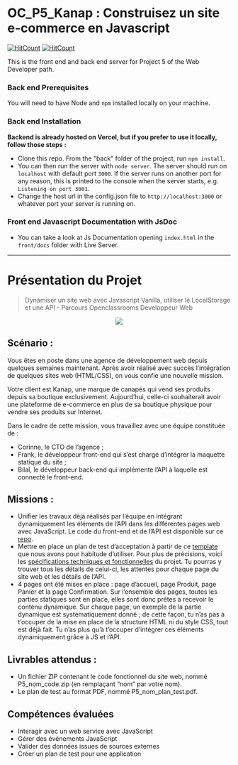 # OC_P5_Kanap : Construisez un site e-commerce en Javascript

[![HitCount](https://hits.dwyl.com/mhihmi/HilmiMehdi_5_30112021.svg?style=flat&show=unique)](# "Unique view count")
[![HitCount](https://hits.dwyl.com/mhihmi/HilmiMehdi_5_30112021.svg?style=flat)](# "All view count")

This is the front end and back end server for Project 5 of the Web Developer path.

### Back end Prerequisites

You will need to have Node and `npm` installed locally on your machine.

### Back end Installation

**Backend is already hosted on Vercel, but if you prefer to use it locally, follow those steps :**

- Clone this repo. From the "back" folder of the project, run `npm install`. 
- You can then run the server with `node server`. 
The server should run on `localhost` with default port `3000`. If the server runs on another port for any reason, this is printed to the console when the server starts, e.g. `Listening on port 3001`.
- Change the host url in the config.json file to `http://localhost:3000` or whatever port your server is running on.

### Front end Javascript Documentation with JsDoc

- You can take a look at Js Documentation opening `index.html` in the `front/docs` folder with Live Server.

-------
# Présentation du Projet

> Dynamiser un site web avec Javascript Vanilla, utiliser le LocalStorage et une API - Parcours Openclassrooms Développeur Web

<p align="center">
  <img src="https://github.com/mhihmi/HilmiMehdi_5_30112021/blob/main/front/images/logo.png"/>
</p>

## Scénario :

Vous êtes en poste dans une agence de développement web depuis quelques semaines maintenant. Après avoir réalisé avec succès l’intégration de quelques sites web (HTML/CSS), on vous confie une nouvelle mission.

Votre client est Kanap, une marque de canapés qui vend ses produits depuis sa boutique exclusivement. Aujourd’hui, celle-ci souhaiterait avoir une plateforme de e-commerce en plus de sa boutique physique pour vendre ses produits sur Internet.

Dans le cadre de cette mission, vous travaillez avec une équipe constituée de :

- Corinne, le CTO de l’agence ;
- Frank, le développeur front-end qui s’est chargé d’intégrer la maquette statique du site ;
- Bilal, le développeur back-end qui implémente l’API à laquelle est connecté le front-end.

## Missions :

- Unifier les travaux déjà réalisés par l’équipe en intégrant dynamiquement les éléments de l’API dans les différentes pages web avec JavaScript. Le code du front-end et de l’API est disponible sur ce <a href="https://github.com/OpenClassrooms-Student-Center/P5-Dev-Web-Kanap">repo</a>.
- Mettre en place un plan de test d’acceptation à partir de ce <a href="https://s3.eu-west-1.amazonaws.com/course.oc-static.com/projects/DWJ_FR_P5/DW+P5+-+Modele+plan+tests+acceptation.xlsx">template</a> que nous avons pour habitude d’utiliser.
Pour plus de précisions, voici les <a href="https://course.oc-static.com/projects/DWJ_FR_P5/DW+P5+-+Specifications+fonctionnelles.pdf">spécifications techniques et fonctionnelles</a> du projet. Tu pourras y trouver tous les détails de celui-ci, les attentes pour chaque page du site web et les détails de l’API. 
- 4 pages ont été mises en place : page d’accueil, page Produit, page Panier et la page Confirmation. Sur l’ensemble des pages, toutes les parties statiques sont en place, elles sont donc prêtes à recevoir le contenu dynamique. Sur chaque page, un exemple de la partie dynamique est systématiquement donné ; de cette façon, tu n’as pas à t’occuper de la mise en place de la structure HTML ni du style CSS, tout est déjà fait. Tu n’as plus qu’à t’occuper d’intégrer ces éléments dynamiquement grâce à JS et l’API.

## Livrables attendus :

- Un fichier ZIP contenant le code fonctionnel du site web, nommé P5_nom_code.zip (en remplaçant “nom” par votre nom).
- Le plan de test au format PDF, nommé P5_nom_plan_test.pdf.

## Compétences évaluées

- Interagir avec un web service avec JavaScript
- Gérer des événements JavaScript
- Valider des données issues de sources externes
- Créer un plan de test pour une application